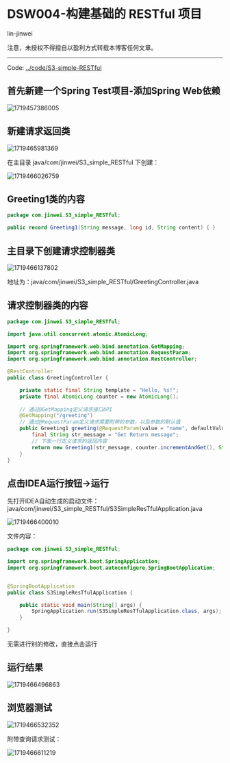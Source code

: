 # DSW004-构建基础的 RESTful 项目

lin-jinwei

注意，未授权不得擅自以盈利方式转载本博客任何文章。

---

Code: [../code/S3-simple-RESTful](../code/S3-simple-RESTful)

## 首先新建一个Spring Test项目-添加Spring Web依赖

![1719457386005](images/Spring4-构建基础的RESTful项目/1719457386005.png)

## 新建请求返回类

![1719465981369](images/Spring4-构建基础的RESTful项目/1719465981369.png)

在主目录 java/com/jinwei/S3_simple_RESTful 下创建：

![1719466026759](images/Spring4-构建基础的RESTful项目/1719466026759.png)

## Greeting1类的内容

```java
package com.jinwei.S3_simple_RESTful;

public record Greeting1(String message, long id, String content) { }

```

## 主目录下创建请求控制器类

![1719466137802](images/Spring4-构建基础的RESTful项目/1719466137802.png)

地址为：java/com/jinwei/S3_simple_RESTful/GreetingController.java

## 请求控制器类的内容

```java
package com.jinwei.S3_simple_RESTful;

import java.util.concurrent.atomic.AtomicLong;

import org.springframework.web.bind.annotation.GetMapping;
import org.springframework.web.bind.annotation.RequestParam;
import org.springframework.web.bind.annotation.RestController;

@RestController
public class GreetingController {

    private static final String template = "Hello, %s!";
    private final AtomicLong counter = new AtomicLong();
  
    // 通过@GetMapping定义请求接口API
    @GetMapping("/greeting")
    // 通过@RequestParam定义请求需要附带的参数，以及参数的默认值
    public Greeting1 greeting(@RequestParam(value = "name", defaultValue = "World") String name) {
        final String str_message = "Get Return message";
        // 下面一行定义请求的返回内容
        return new Greeting1(str_message, counter.incrementAndGet(), String.format(template, name));
    }
}
```

## 点击IDEA运行按钮->运行

先打开IDEA自动生成的启动文件：java/com/jinwei/S3_simple_RESTful/S3SimpleResTfulApplication.java

![1719466400010](images/Spring4-构建基础的RESTful项目/1719466400010.png)

文件内容：

```java
package com.jinwei.S3_simple_RESTful;

import org.springframework.boot.SpringApplication;
import org.springframework.boot.autoconfigure.SpringBootApplication;


@SpringBootApplication
public class S3SimpleResTfulApplication {

	public static void main(String[] args) {
		SpringApplication.run(S3SimpleResTfulApplication.class, args);
	}

}

```

无需进行别的修改，直接点击运行

## 运行结果

![1719466496863](images/Spring4-构建基础的RESTful项目/1719466496863.png)


## 浏览器测试

![1719466532352](images/Spring4-构建基础的RESTful项目/1719466532352.png)

附带查询请求测试：

![1719466611219](images/Spring4-构建基础的RESTful项目/1719466611219.png)
